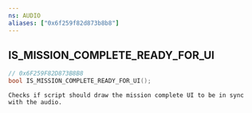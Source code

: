 ```yaml
---
ns: AUDIO
aliases: ["0x6f259f82d873b8b8"]
---
```

## IS_MISSION_COMPLETE_READY_FOR_UI

```c
// 0x6F259F82D873B8B8
bool IS_MISSION_COMPLETE_READY_FOR_UI();
```

```
Checks if script should draw the mission complete UI to be in sync with the audio.
```
